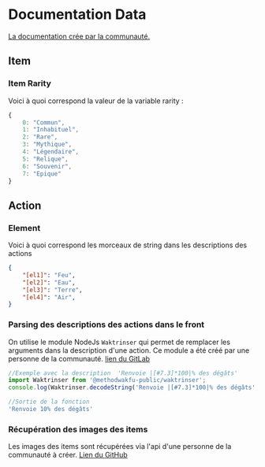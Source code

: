 # Documentation Data

[La documentation crée par la communauté.](https://www.wakfu.com/fr/forum/467-developpement/416776-json-mini-guide-utilisation)

## Item

### Item Rarity

Voici à quoi correspond la valeur de la variable rarity :

```js
{
    0: "Commun",
    1: "Inhabituel",
    2: "Rare",
    3: "Mythique",
    4: "Légendaire",
    5: "Relique",
    6: "Souvenir",
    7: "Epique"
}
```

## Action

### Element

Voici à quoi correspond les morceaux de string dans les descriptions des actions  

```json
{
    "[el1]": "Feu",
    "[el2]": "Eau",
    "[el3]": "Terre",
    "[el4]": "Air",
}
```

### Parsing des descriptions des actions dans le front

On utilise le module NodeJs `Waktrinser` qui permet de remplacer les arguments dans la description d'une action.
Ce module a été créé par une personne de la communauté.
[lien du GitLab](https://gitlab.com/methodwakfu-public/waktrinser)

```ts
//Exemple avec la description  'Renvoie |[#7.3]*100|% des dégâts'
import Waktrinser from '@methodwakfu-public/waktrinser';
console.log(Waktrinser.decodeString('Renvoie |[#7.3]*100|% des dégâts', [0, 0, 0, 0, 1, 0, 0, 0, 1, 0, 0, 0, 0, 0.001], 100));

//Sortie de la fonction
'Renvoie 10% des dégâts'
```

### Récupération des images des items
Les images des items sont récupérées via l'api d'une personne de la communauté à créer.
[Lien du GitHub](https://github.com/Vertylo/wakassets)
